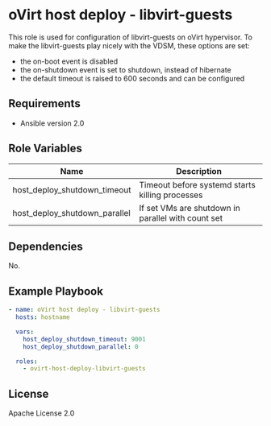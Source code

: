 oVirt host deploy - libvirt-guests
=============================

This role is used for configuration of libvirt-guests on oVirt hypervisor.
To make the libvirt-guests play nicely with the VDSM, these options are set:
 - the on-boot event is disabled
 - the on-shutdown event is set to shutdown, instead of hibernate
 - the default timeout is raised to 600 seconds and can be configured

Requirements
------------

 * Ansible version 2.0

Role Variables
--------------

| Name                          |  Description                                       |
|-------------------------------|----------------------------------------------------|
| host_deploy_shutdown_timeout  | Timeout before systemd starts killing processes    |
| host_deploy_shutdown_parallel | If set VMs are shutdown in parallel with count set |

Dependencies
------------

No.

Example Playbook
----------------

```yaml
- name: oVirt host deploy - libvirt-guests
  hosts: hostname

  vars:
    host_deploy_shutdown_timeout: 9001
    host_deploy_shutdown_parallel: 0

  roles:
    - ovirt-host-deploy-libvirt-guests
```

License
-------

Apache License 2.0

